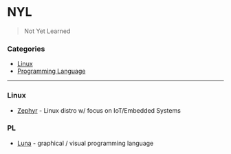# NYL

> Not Yet Learned

### Categories

* [Linux](#linux)
* [Programming Language](#PL)

---

### Linux

- [Zephyr](linux/zephyr.md) - Linux distro w/ focus on IoT/Embedded Systems


### PL

- [Luna](pl/luna.md) - graphical / visual programming language

 


